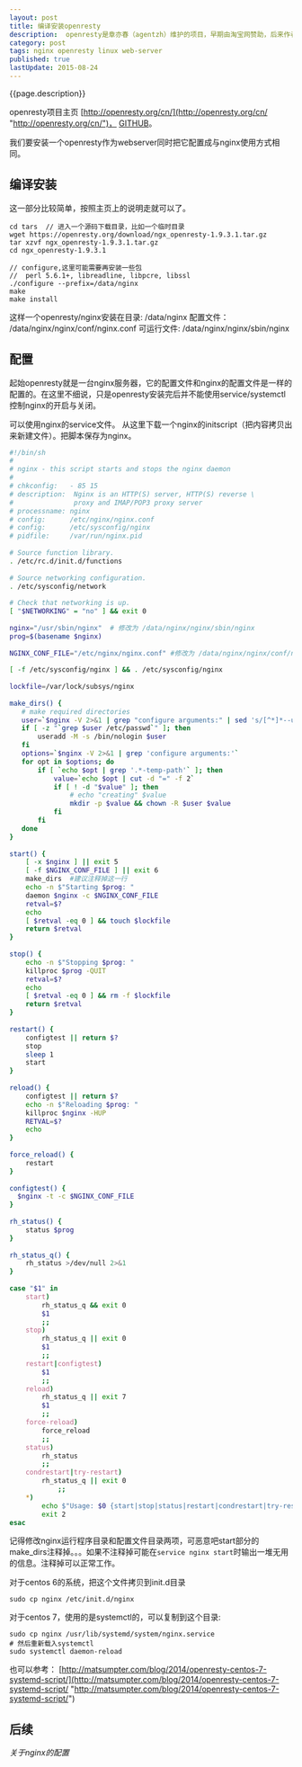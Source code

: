 ```yaml
---
layout: post
title: 编译安装openresty
description:  openresty是章亦春（agentzh）维护的项目，早期由淘宝网赞助，后来作者加入cloudflare公司后，也就由该公司支持了。这是一个扩展nginx的项目，在nginx的基础上添加很多作者开发的模块。该项目目前有很多公司在使用。
category: post
tags: nginx openresty linux web-server
published: true
lastUpdate: 2015-08-24
---
```

{{page.description}}

openresty项目主页 [http://openresty.org/cn/](http://openresty.org/cn/ "http://openresty.org/cn/")， [GITHUB](http://github.com/agentzh/openresty.org "http://github.com/agentzh/openresty.org")。

我们要安装一个openresty作为webserver同时把它配置成与nginx使用方式相同。

## 编译安装 ##
这一部分比较简单，按照主页上的说明走就可以了。

```
cd tars  // 进入一个源码下载目录，比如一个临时目录
wget https://openresty.org/download/ngx_openresty-1.9.3.1.tar.gz
tar xzvf ngx_openresty-1.9.3.1.tar.gz
cd ngx_openresty-1.9.3.1

// configure,这里可能需要再安装一些包
//  perl 5.6.1+, libreadline, libpcre, libssl
./configure --prefix=/data/nginx
make
make install
```
这样一个openresty/nginx安装在目录: /data/nginx
配置文件： /data/nginx/nginx/conf/nginx.conf
可运行文件: /data/nginx/nginx/sbin/nginx

## 配置 ##
起始openresty就是一台nginx服务器，它的配置文件和nginx的配置文件是一样的配置的。在这里不细说，只是openresty安装完后并不能使用service/systemctl控制nginx的开启与关闭。

可以使用nginx的service文件。 从这里下载一个nginx的initscript（把内容拷贝出来新建文件）。把脚本保存为nginx。


```bash
#!/bin/sh
#
# nginx - this script starts and stops the nginx daemon
#
# chkconfig:   - 85 15 
# description:  Nginx is an HTTP(S) server, HTTP(S) reverse \
#               proxy and IMAP/POP3 proxy server
# processname: nginx
# config:      /etc/nginx/nginx.conf
# config:      /etc/sysconfig/nginx
# pidfile:     /var/run/nginx.pid
 
# Source function library.
. /etc/rc.d/init.d/functions
 
# Source networking configuration.
. /etc/sysconfig/network
 
# Check that networking is up.
[ "$NETWORKING" = "no" ] && exit 0
 
nginx="/usr/sbin/nginx"  # 修改为 /data/nginx/nginx/sbin/nginx
prog=$(basename $nginx)
 
NGINX_CONF_FILE="/etc/nginx/nginx.conf" #修改为 /data/nginx/nginx/conf/nginx.conf
 
[ -f /etc/sysconfig/nginx ] && . /etc/sysconfig/nginx
 
lockfile=/var/lock/subsys/nginx
 
make_dirs() {
   # make required directories
   user=`$nginx -V 2>&1 | grep "configure arguments:" | sed 's/[^*]*--user=\([^ ]*\).*/\1/g' -`
   if [ -z "`grep $user /etc/passwd`" ]; then
       useradd -M -s /bin/nologin $user
   fi
   options=`$nginx -V 2>&1 | grep 'configure arguments:'`
   for opt in $options; do
       if [ `echo $opt | grep '.*-temp-path'` ]; then
           value=`echo $opt | cut -d "=" -f 2`
           if [ ! -d "$value" ]; then
               # echo "creating" $value
               mkdir -p $value && chown -R $user $value
           fi
       fi
   done
}
 
start() {
    [ -x $nginx ] || exit 5
    [ -f $NGINX_CONF_FILE ] || exit 6
    make_dirs  #建议注释掉这一行
    echo -n $"Starting $prog: "
    daemon $nginx -c $NGINX_CONF_FILE
    retval=$?
    echo
    [ $retval -eq 0 ] && touch $lockfile
    return $retval
}
 
stop() {
    echo -n $"Stopping $prog: "
    killproc $prog -QUIT
    retval=$?
    echo
    [ $retval -eq 0 ] && rm -f $lockfile
    return $retval
}
 
restart() {
    configtest || return $?
    stop
    sleep 1
    start
}
 
reload() {
    configtest || return $?
    echo -n $"Reloading $prog: "
    killproc $nginx -HUP
    RETVAL=$?
    echo
}
 
force_reload() {
    restart
}
 
configtest() {
  $nginx -t -c $NGINX_CONF_FILE
}
 
rh_status() {
    status $prog
}
 
rh_status_q() {
    rh_status >/dev/null 2>&1
}
 
case "$1" in
    start)
        rh_status_q && exit 0
        $1
        ;;
    stop)
        rh_status_q || exit 0
        $1
        ;;
    restart|configtest)
        $1
        ;;
    reload)
        rh_status_q || exit 7
        $1
        ;;
    force-reload)
        force_reload
        ;;
    status)
        rh_status
        ;;
    condrestart|try-restart)
        rh_status_q || exit 0
            ;;
    *)
        echo $"Usage: $0 {start|stop|status|restart|condrestart|try-restart|reload|force-reload|configtest}"
        exit 2
esac
```

记得修改nginx运行程序目录和配置文件目录两项，可恶意吧start部分的make_dirs注释掉。。。如果不注释掉可能在```service nginx start```时输出一堆无用的信息。注释掉可以正常工作。

对于centos 6的系统，把这个文件拷贝到init.d目录

```
sudo cp nginx /etc/init.d/nginx
```
对于centos 7，使用的是systemctl的，可以复制到这个目录:

```
sudo cp nginx /usr/lib/systemd/system/nginx.service
# 然后重新载入systemctl
sudo systemctl daemon-reload
```


也可以参考： [http://matsumpter.com/blog/2014/openresty-centos-7-systemd-script/](http://matsumpter.com/blog/2014/openresty-centos-7-systemd-script/ "http://matsumpter.com/blog/2014/openresty-centos-7-systemd-script/")

## 后续 ##
*关于nginx的配置*